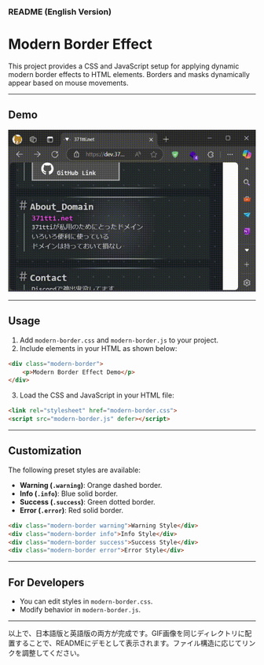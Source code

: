 ### **README (English Version)**

# Modern Border Effect

This project provides a CSS and JavaScript setup for applying dynamic modern border effects to HTML elements. Borders and masks dynamically appear based on mouse movements.

---

## **Demo**
![Demo](example.gif)

---

## **Usage**

1. Add `modern-border.css` and `modern-border.js` to your project.
2. Include elements in your HTML as shown below:

```html
<div class="modern-border">
    <p>Modern Border Effect Demo</p>
</div>
```

3. Load the CSS and JavaScript in your HTML file:

```html
<link rel="stylesheet" href="modern-border.css">
<script src="modern-border.js" defer></script>
```

---

## **Customization**

The following preset styles are available:

- **Warning (`.warning`)**: Orange dashed border.
- **Info (`.info`)**: Blue solid border.
- **Success (`.success`)**: Green dotted border.
- **Error (`.error`)**: Red solid border.

```html
<div class="modern-border warning">Warning Style</div>
<div class="modern-border info">Info Style</div>
<div class="modern-border success">Success Style</div>
<div class="modern-border error">Error Style</div>
```

---

## **For Developers**

- You can edit styles in `modern-border.css`.
- Modify behavior in `modern-border.js`.

---

以上で、日本語版と英語版の両方が完成です。GIF画像を同じディレクトリに配置することで、READMEにデモとして表示されます。ファイル構造に応じてリンクを調整してください。
